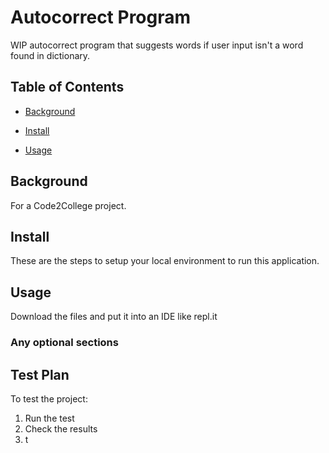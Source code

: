 # Autocorrect Program

WIP autocorrect program that suggests words if user input isn't a word found in dictionary.

## Table of Contents

- [Background](#background)

- [Install](#install)

- [Usage](#usage)

## Background

For a Code2College project.

## Install

These are the steps to setup your local environment to run this application.

## Usage

Download the files and put it into an IDE like repl.it

### Any optional sections

## Test Plan

To test the project:

1.  Run the test
2.  Check the results
3.  t
